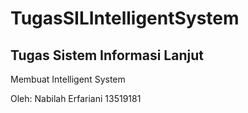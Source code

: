 # TugasSILIntelligentSystem

## Tugas Sistem Informasi Lanjut
Membuat Intelligent System

Oleh: Nabilah Erfariani 13519181
